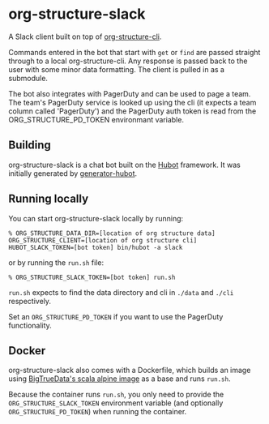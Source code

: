 # org-structure-slack

A Slack client built on top of [org-structure-cli][org-structure-cli].

Commands entered in the bot that start with `get` or `find` are passed straight
through to a local org-structure-cli. Any response is passed back to the user
with some minor data formatting. The client is pulled in as a submodule.

The bot also integrates with PagerDuty and can be used to page a team. The team's
PagerDuty service is looked up using the cli (it expects a team column called 'PagerDuty')
and the PagerDuty auth token is read from the ORG_STRUCTURE_PD_TOKEN environmant
variable.

## Building

org-structure-slack is a chat bot built on the [Hubot][hubot] framework. It was
initially generated by [generator-hubot][generator-hubot].

## Running locally

You can start org-structure-slack locally by running:

    % ORG_STRUCTURE_DATA_DIR=[location of org structure data] ORG_STRUCTURE_CLIENT=[location of org structure cli] HUBOT_SLACK_TOKEN=[bot token] bin/hubot -a slack

or by running the `run.sh` file:

    % ORG_STRUCTURE_SLACK_TOKEN=[bot token] run.sh

`run.sh` expects to find the data directory and cli in `./data` and `./cli` respectively.

Set an `ORG_STRUCTURE_PD_TOKEN` if you want to use the PagerDuty functionality.

## Docker

org-structure-slack also comes with a Dockerfile, which builds an image using
[BigTrueData's scala alpine image][scala-alpine] as a base and runs `run.sh`.

Because the container runs `run.sh`, you only need to provide the `ORG_STRUCTURE_SLACK_TOKEN`
environment variable (and optionally `ORG_STRUCTURE_PD_TOKEN`)  when running the container.


[org-structure-cli]: https://github.com/saksdirect/org-structure-cli
[hubot]: http://hubot.github.com
[generator-hubot]: https://github.com/github/generator-hubot
[scala-alpine]:https://github.com/bigtruedata/docker-scala
